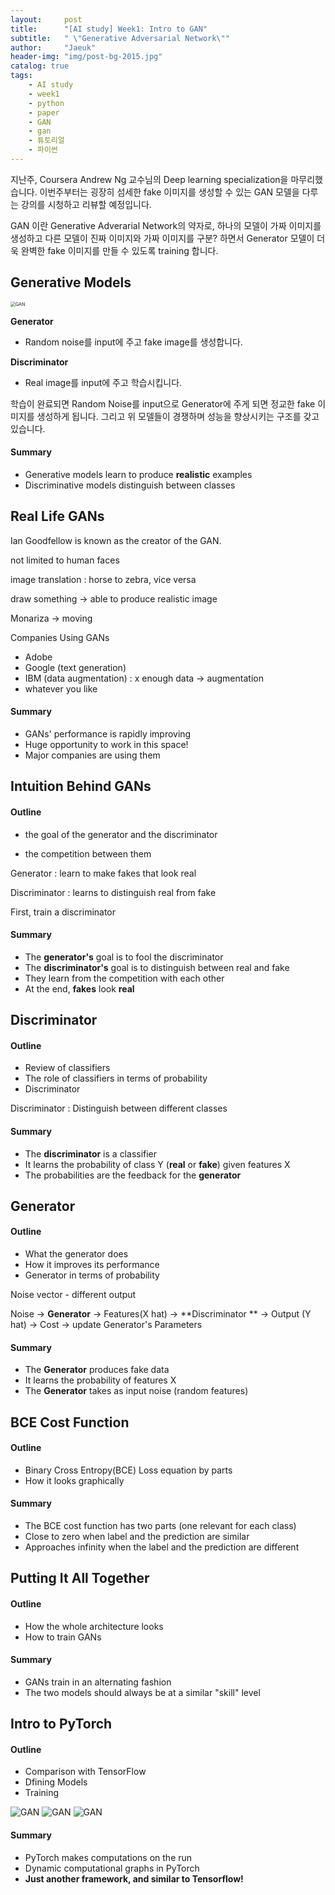 ```yaml
---
layout:     post
title:      "[AI study] Week1: Intro to GAN"
subtitle:   " \"Generative Adversarial Network\""
author:     "Jaeuk"
header-img: "img/post-bg-2015.jpg"
catalog: true
tags:
    - AI study
    - week1
    - python
    - paper
    - GAN
    - gan
    - 튜토리얼
    - 파이썬
---
```




지난주, Coursera Andrew Ng 교수님의 Deep learning specialization을 마무리했습니다. 이번주부터는 굉장히 섬세한 fake 이미지를 생성할 수 있는 GAN 모델을 다루는 강의를 시청하고 리뷰할 예정입니다.

GAN 이란 Generative Adverarial Network의 약자로, 하나의 모델이 가짜 이미지를 생성하고 다른 모델이 진짜 이미지와 가짜 이미지를 구분? 하면서 Generator 모델이 더욱 완벽한 fake 이미지를 만들 수 있도록 training 합니다.

 

## Generative Models

<img src="/img/AI_study/gan1.png" alt="GAN" style="zoom:50%;" />

**Generator**

- Random noise를 input에 주고 fake image를 생성합니다.

**Discriminator**

- Real image를 input에 주고 학습시킵니다.

학습이 완료되면 Random Noise를 input으로 Generator에 주게 되면 정교한 fake 이미지를 생성하게 됩니다. 그리고 위 모델들이 경쟁하며 성능을 향상시키는 구조를 갖고 있습니다.

#### Summary

- Generative models learn to produce **realistic** examples
- Discriminative models distinguish between classes



## Real Life GANs

Ian Goodfellow is known as the creator of the GAN.

not limited to human faces

image translation : horse to zebra, vice versa

draw something -> able to produce realistic image

Monariza -> moving



Companies Using GANs

- Adobe
- Google (text generation)
- IBM (data augmentation) : x enough data -> augmentation
- whatever you like

#### Summary

- GANs' performance is rapidly improving
- Huge opportunity to work in this space!
- Major companies are using them



## Intuition Behind GANs

#### Outline

- the goal of the generator and the discriminator

- the competition between them

Generator : learn to make fakes that look real

Discriminator : learns to distinguish real from fake

First, train a discriminator

#### Summary

- The **generator's** goal is to fool the discriminator
- The **discriminator's** goal is to distinguish between real and fake
- They learn from the competition with each other
- At the end, **fakes** look **real**



## Discriminator

#### Outline

- Review of classifiers
- The role of classifiers in terms of probability
- Discriminator

Discriminator : Distinguish between different classes

#### Summary

- The **discriminator** is a classifier
- It learns the probability of class Y (**real** or **fake**) given features X
- The probabilities are the feedback for the **generator**



## Generator

#### Outline

- What the generator does
- How it improves its performance
- Generator in terms of probability

Noise vector - different output

Noise -> **Generator** -> Features(X hat) -> **Discriminator ** -> Output (Y hat) -> Cost -> update Generator's Parameters

#### Summary

- The **Generator** produces fake data
- It learns the probability of features X
- The **Generator** takes as input noise (random features)



## BCE Cost Function

#### Outline

- Binary Cross Entropy(BCE) Loss equation by parts
- How it looks graphically

#### Summary

- The BCE cost function has two parts (one relevant for each class)
- Close to zero when label and the prediction are similar
- Approaches infinity when the label and the prediction are different



## Putting It All Together

#### Outline

- How the whole architecture looks
- How to train GANs

#### Summary

- GANs train in an alternating fashion
- The two models should always be at a similar "skill" level



## Intro to PyTorch

#### Outline

- Comparison with TensorFlow
- Dfining Models
- Training

<img src="/img/AI_study/pytorch_vs_tensorflow.png" alt="GAN" />
<img src="/img/AI_study/5.png" alt="GAN" />
<img src="/img/AI_study/6.png" alt="GAN" />

#### Summary

- PyTorch makes computations on the run
- Dynamic computational graphs in PyTorch
- **Just another framework, and similar to Tensorflow!**

